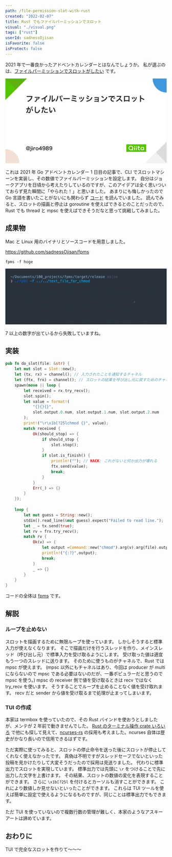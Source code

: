```yaml
---
path: /file-permission-slot-with-rust
created: "2022-02-07"
title: Rust でもファイルパーミッションでスロット
visual: "./visual.png"
tags: ["rust"]
userId: sadnessOjisan
isFavorite: false
isProtect: false
---
```


2021 年で一番良かったアドベントカレンダーとはなんでしょうか。
私が選ぶのは、[ファイルパーミッションでスロットがしたい](https://qiita.com/jiro4989/items/2530c4f789916521a47a) です。

![qiita](./qiita.png)

これは 2021 年 Go アドベントカレンダー 1 日目の記事で、CLI でスロットマシーンを実装し、その数値でファイルパーミッションを設定します。
自分はジョークアプリを日頃から考えたりしているのですが、このアイデアは全く思いついておらず見た瞬間に「やられた！」と思いました。
あまりにも悔しかったので Go 言語を書いたことがないにも関わらず [コード](https://github.com/jiro4989/slotchmod) を読んでいました。
読んでみると、スロットの描画と停止は goroutine を使えばできるとのことだったので、Rust でも thread と mpsc を使えばできそうだなと思って挑戦してみました。

## 成果物

Mac と Linux 用のバイナリとソースコードを用意しました。

<https://github.com/sadnessOjisan/fpms>

```
fpms -f hoge
```

![command](./command.gif)

7 以上の数字が出ているから失敗していますね。

## 実装

```rust
pub fn do_slot(file: &str) {
    let mut slot = Slot::new();
    let (tx, rx) = channel(); // 入力されたことを通知するチャネル
    let (ftx, frx) = channel(); // スロットの結果を呼び出し元に戻すためのチャネル
    spawn(move || loop {
        let received = rx.try_recv();
        slot.spin();
        let value = format!(
            "{}{}{}",
            slot.output.0.num, slot.output.1.num, slot.output.2.num
        );
        print!("\r\x1b[?25lchmod {}", value);
        match received {
            Ok(should_stop) => {
                if should_stop {
                    slot.stop();
                }
                if slot.is_finish() {
                    println!(""); // HACK: これがないと何か出力が壊れる
                    ftx.send(value);
                    break;
                }
            }
            Err(_) => {}
        }
    });

    loop {
        let mut guess = String::new();
        stdin().read_line(&mut guess).expect("Failed to read line.");
        let _ = tx.send(true);
        let rv = frx.try_recv();
        match rv {
            Ok(v) => {
                let output =Command::new("chmod").arg(v).arg(file).output();
                println!("{:?}",output);
                break;
            }
            _ => {}
        }
    }
}
```

コードの全体は [fpms](https://github.com/sadnessOjisan/fpms) です。

## 解説

### ループを止めない

スロットを描画するために無限ループを使っています。
しかしそうすると標準入力が使えなくなります。
そこで描画だけを行うスレッドを作り、メインスレッド（呼び出し元）で標準入力を受け取るようにします。
受け取った値は適宜もう一つのスレッドに送ります。
そのために使うものがチャネルで、Rust では mpsc が使えます。
(mpsc 以外にもチャネルはあり、今回は producer が multi にならないので mpsc である必要はないのだが、一番ポピュラーだと思うので mpsc を使う。)
mpsc の receiver 側で値を受け取るときは recv ではなく try_recv を使います。
そうすることでループを止めることなく値を受け取れます。
recv だと sender から値を受け取るまで処理が止まってしまいます。

### TUI の作成

本家は termbox を使っていたので、その Rust バインドを使おうとしましたが、メンテが 2 年前で動きませんでした。
[Rust のターミナル操作 crate いろいろ](https://meganehouser.github.io/2019-12-11_rust-terminal-crates.html#ncurses-rs) で他にも探して見えて、[ncurses-rs](https://github.com/jeaye/ncurses-rs) の採用も考えました。ncurses 自体は歴史がかなり長いので信用できるはずです。

ただ実際に使ってみると、スロットの停止命令を送った後にスロットが停止してくれなく使えなかったです。
真偽は不明ですがスレッドセーフでないといった投稿を見かけたりして大変そうだったので採用は見送りました。
代わりに標準出力でスロットを実現しています。
標準出力では先頭に `\r` をつけることで先に出力した文字を上書けます。
その結果、スロットの数値の変化を表現することができます。
さらに `\x1b[?25l` を付けるとカーソルも消すことができます。
これにより数値しか見せないといったことができます。
これらは TUI ツールを使えば簡単に設定で使えるようになるものですが、同じことは標準出力でもできます。

ただ TUI を使っていないので複数行数の管理が難しく、本家のようなアスキーアートは諦めています。

## おわりに

TUI で完全なスロットを作りて〜〜〜
